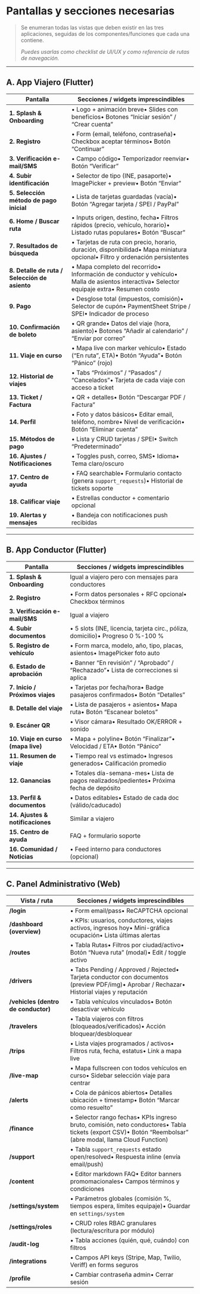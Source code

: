# Pantallas y secciones necesarias

> Se enumeran todas las vistas que deben existir en las tres aplicaciones, seguidas de los componentes/funciones que cada una contiene.
> 
> 
> *Puedes usarlas como checklist de UI/UX y como referencia de rutas de navegación.*
> 

---

## A. **App Viajero** (Flutter)

| Pantalla | Secciones / widgets imprescindibles |
| --- | --- |
| **1. Splash & Onboarding** | • Logo + animación breve• Slides con beneficios­­• Botones “Iniciar sesión” / “Crear cuenta” |
| **2. Registro** | • Form (email, teléfono, contraseña)• Checkbox aceptar términos• Botón “Continuar” |
| **3. Verificación e-mail/SMS** | • Campo código• Temporizador reenviar• Botón “Verificar” |
| **4. Subir identificación** | • Selector de tipo (INE, pasaporte)• ImagePicker + preview• Botón “Enviar” |
| **5. Selección método de pago inicial** | • Lista de tarjetas guardadas (vacía)• Botón “Agregar tarjeta / SPEI / PayPal” |
| **6. Home / Buscar ruta** | • Inputs origen, destino, fecha• Filtros rápidos (precio, vehículo, horario)• Listado rutas populares• Botón “Buscar” |
| **7. Resultados de búsqueda** | • Tarjetas de ruta con precio, horario, duración, disponibilidad• Mapa miniatura opcional• Filtro y ordenación persistentes |
| **8. Detalle de ruta / Selección de asiento** | • Mapa completo del recorrido• Información de conductor y vehículo• Malla de asientos interactiva• Selector equipaje extra• Resumen costo |
| **9. Pago** | • Desglose total (impuestos, comisión)• Selector de cupón• PaymentSheet Stripe / SPEI• Indicador de proceso |
| **10. Confirmación de boleto** | • QR grande• Datos del viaje (hora, asiento)• Botones “Añadir al calendario” / “Enviar por correo” |
| **11. Viaje en curso** | • Mapa live con marker vehículo• Estado (“En ruta”, ETA)• Botón “Ayuda”• Botón “Pánico” (rojo) |
| **12. Historial de viajes** | • Tabs “Próximos” / “Pasados” / “Cancelados”• Tarjeta de cada viaje con acceso a ticket |
| **13. Ticket / Factura** | • QR + detalles• Botón “Descargar PDF / Factura” |
| **14. Perfil** | • Foto y datos básicos• Editar email, teléfono, nombre• Nivel de verificación• Botón “Eliminar cuenta” |
| **15. Métodos de pago** | • Lista y CRUD tarjetas / SPEI• Switch “Predeterminado” |
| **16. Ajustes / Notificaciones** | • Toggles push, correo, SMS• Idioma• Tema claro/oscuro |
| **17. Centro de ayuda** | • FAQ searchable• Formulario contacto (genera `support_requests`)• Historial de tickets soporte |
| **18. Calificar viaje** | • Estrellas conductor + comentario opcional |
| **19. Alertas y mensajes** | • Bandeja con notificaciones push recibidas |

---

## B. **App Conductor** (Flutter)

| Pantalla | Secciones / widgets imprescindibles |
| --- | --- |
| **1. Splash & Onboarding** | Igual a viajero pero con mensajes para conductores |
| **2. Registro** | • Form datos personales + RFC opcional• Checkbox términos |
| **3. Verificación e-mail/SMS** | Igual a viajero |
| **4. Subir documentos** | • 5 slots (INE, licencia, tarjeta circ., póliza, domicilio)• Progreso 0 %-100 % |
| **5. Registro de vehículo** | • Form marca, modelo, año, tipo, placas, asientos• ImagePicker foto auto |
| **6. Estado de aprobación** | • Banner “En revisión” / “Aprobado” / “Rechazado”• Lista de correcciones si aplica |
| **7. Inicio / Próximos viajes** | • Tarjetas por fecha/hora• Badge pasajeros confirmados• Botón “Detalles” |
| **8. Detalle del viaje** | • Lista de pasajeros + asientos• Mapa ruta• Botón “Escanear boletos” |
| **9. Escáner QR** | • Visor cámara• Resultado OK/ERROR + sonido |
| **10. Viaje en curso (mapa live)** | • Mapa + polyline• Botón “Finalizar”• Velocidad / ETA• Botón “Pánico” |
| **11. Resumen de viaje** | • Tiempo real vs estimado• Ingresos generados• Calificación promedio |
| **12. Ganancias** | • Totales día-semana-mes• Lista de pagos realizados/pedientes• Próxima fecha de depósito |
| **13. Perfil & documentos** | • Datos editables• Estado de cada doc (válido/caducado) |
| **14. Ajustes & notificaciones** | Similar a viajero |
| **15. Centro de ayuda** | FAQ + formulario soporte |
| **16. Comunidad / Noticias** | • Feed interno para conductores (opcional) |

---

## C. **Panel Administrativo** (Web)

| Vista / ruta | Secciones / widgets imprescindibles |
| --- | --- |
| **/login** | • Form email/pass• ReCAPTCHA opcional |
| **/dashboard (overview)** | • KPIs: usuarios, conductores, viajes activos, ingresos hoy• Mini-gráfica ocupación• Lista últimas alertas |
| **/routes** | • Tabla Rutas• Filtros por ciudad/activo• Botón “Nueva ruta” (modal)• Edit / toggle activo |
| **/drivers** | • Tabs Pending / Approved / Rejected• Tarjeta conductor con documentos (preview PDF/img)• Aprobar / Rechazar• Historial viajes y reputación |
| **/vehicles (dentro de conductor)** | • Tabla vehículos vinculados• Botón desactivar vehículo |
| **/travelers** | • Tabla viajeros con filtros (bloqueados/verificados)• Acción bloquear/desbloquear |
| **/trips** | • Lista viajes programados / activos• Filtros ruta, fecha, estatus• Link a mapa live |
| **/live-map** | • Mapa fullscreen con todos vehículos en curso• Sidebar selección viaje para centrar |
| **/alerts** | • Cola de pánicos abiertos• Detalles ubicación + timestamp• Botón “Marcar como resuelto” |
| **/finance** | • Selector rango fechas• KPIs ingreso bruto, comisión, neto conductores• Tabla tickets (export CSV)• Botón “Reembolsar” (abre modal, llama Cloud Function) |
| **/support** | • Tabla `support_requests` estado open/resolved• Respuesta inline (envía email/push) |
| **/content** | • Editor markdown FAQ• Editor banners promomacionales• Campos términos y condiciones |
| **/settings/system** | • Parámetros globales (comisión %, tiempos espera, límites equipaje)• Guardar en `settings/system` |
| **/settings/roles** | • CRUD roles RBAC granulares (lectura/escritura por módulo) |
| **/audit-log** | • Tabla acciones (quién, qué, cuándo) con filtros |
| **/integrations** | • Campos API keys (Stripe, Map, Twilio, Veriff) en forms seguros |
| **/profile** | • Cambiar contraseña admin• Cerrar sesión |